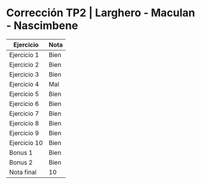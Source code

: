 # Corrección TP2 | Larghero - Maculan - Nascimbene

| Ejercicio    | Nota |
| ------------ | ---- |
| Ejercicio 1  | Bien |
| Ejercicio 2  | Bien |
| Ejercicio 3  | Bien |
| Ejercicio 4  | Mal  |
| Ejercicio 5  | Bien |
| Ejercicio 6  | Bien |
| Ejercicio 7  | Bien |
| Ejercicio 8  | Bien |
| Ejercicio 9  | Bien |
| Ejercicio 10 | Bien |
| Bonus 1      | Bien |
| Bonus 2      | Bien |
| Nota final   | 10   |
